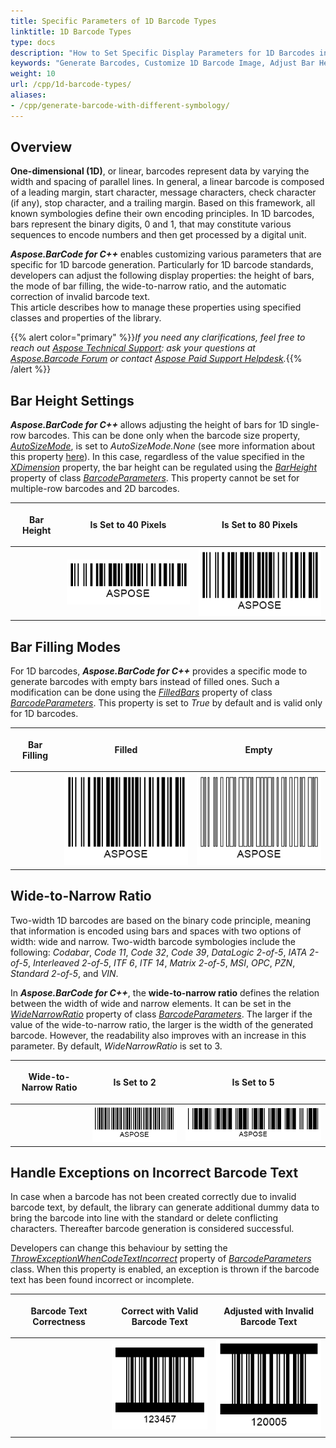 ```yaml
---
title: Specific Parameters of 1D Barcode Types
linktitle: 1D Barcode Types
type: docs
description: "How to Set Specific Display Parameters for 1D Barcodes in Aspose.BarCode for C++"
keywords: "Generate Barcodes, Customize 1D Barcode Image, Adjust Bar Height in Aspose.BarCode for C++, Work with Barcode Image in Aspose.BarCode for C++, Generate Barcodes in Aspose.BarCode, Customized Linear Barcodes, Change Bar Height, Set Empty Bar Filling for 1D Barcodes, Barcode Wide-to-Narrow Ratio, Set Wide-to-Narrow Ratio in Aspose.BarCode"
weight: 10
url: /cpp/1d-barcode-types/
aliases: 
- /cpp/generate-barcode-with-different-symbology/
---
```


## **Overview**
**One-dimensional (1D)**, or linear, barcodes represent data by varying the width and spacing of parallel lines. In general, a linear barcode is composed of a leading margin, start character, message characters, check character (if any), stop character, and a trailing margin. Based on this framework, all known symbologies define their own encoding principles. In 1D barcodes, bars represent the binary digits, 0 and 1, that may constitute various sequences to encode numbers and then get processed by a digital unit.  

***Aspose.BarCode for C++*** enables customizing various parameters that are specific for 1D barcode generation. Particularly for 1D barcode standards, developers can adjust the following display properties: the height of bars, the mode of bar filling, the wide-to-narrow ratio, and the automatic correction of invalid barcode text.  
This article describes how to manage these properties using specified classes and properties of the library.  

{{% alert color="primary" %}}*If you need any clarifications, feel free to reach out [Aspose Technical Support](/barcode/cpp/technical-support/): ask your questions at [Aspose.Barcode Forum](https://forum.aspose.com/c/barcode/13) or contact [Aspose Paid Support Helpdesk](https://helpdesk.aspose.com/).*{{% /alert %}}

## **Bar Height Settings**
***Aspose.BarCode for C++*** allows adjusting the height of bars for 1D single-row barcodes. This can be done only when the barcode size property, [*AutoSizeMode*](https://reference.aspose.com/barcode/net/aspose.barcode.generation/basegenerationparameters/properties/autosizemode), is set to *AutoSizeMode.None* (see more information about this property [here](/barcode/net/image-formatting-and-display-settings/)). In this case, regardless of the value specified in the [*XDimension*](https://reference.aspose.com/barcode/net/aspose.barcode.generation/barcodeparameters/properties/xdimension) property, the bar height can be regulated using the [*BarHeight*](https://reference.aspose.com/barcode/net/aspose.barcode.generation/barcodeparameters/properties/barheight) property of class [*BarcodeParameters*](https://reference.aspose.com/barcode/net/aspose.barcode.generation/barcodeparameters). This property cannot be set for multiple-row barcodes and 2D barcodes.
  
|<p align="center">**Bar Height**</p>|<p align="center">**Is Set to 40 Pixels**</p>|<p align="center">**Is Set to 80 Pixels**</p>|
| :-: | :-: | :-: |
| |<img src="barheight40code128.png">|<img src="barheight80code128.png">|
  
  
## **Bar Filling Modes**
For 1D barcodes, ***Aspose.BarCode for C++*** provides a specific mode to generate barcodes with empty bars instead of filled ones. Such a modification can be done using the [*FilledBars*](https://reference.aspose.com/barcode/net/aspose.barcode.generation/barcodeparameters/properties/filledbars) property of class [*BarcodeParameters*](https://reference.aspose.com/barcode/net/aspose.barcode.generation/barcodeparameters). This property is set to *True* by default and is valid only for 1D barcodes. 
  
|<p align="center">**Bar Filling**</p>|<p align="center">**Filled**</p>|<p align="center">**Empty**</p>|
| :-: | :-: | :-: |
| |<img src="barsfilledcode128.png">|<img src="barsemptycode128.png">|
  

## **Wide-to-Narrow Ratio**
Two-width 1D barcodes are based on the binary code principle, meaning that information is encoded using bars and spaces with two options of width: wide and narrow. Two-width barcode symbologies include the following: *Codabar*, *Code 11*, *Code 32*, *Code 39*, *DataLogic 2-of-5*, *IATA 2-of-5*, *Interleaved 2-of-5*, *ITF 6*, *ITF 14*, *Matrix 2-of-5*, *MSI*, *OPC*, *PZN*, *Standard 2-of-5*, and *VIN*.  
  
In ***Aspose.BarCode for C++***, the **wide-to-narrow ratio** defines the relation between the width of wide and narrow elements. It can be set in the [*WideNarrowRatio*](https://reference.aspose.com/barcode/net/aspose.barcode.generation/barcodeparameters/properties/widenarrowratio) property of class [*BarcodeParameters*](https://reference.aspose.com/barcode/net/aspose.barcode.generation/barcodeparameters). The larger if the value of the wide-to-narrow ratio, the larger is the width of the generated barcode. However, the readability also improves with an increase in this parameter. By default, *WideNarrowRatio* is set to 3.  
  
|<p align="center">**Wide-to-Narrow Ratio**</p>|<p align="center">**Is Set to 2**</p>|<p align="center">**Is Set to 5**</p>|
| :-: | :-: | :-: |
| |<img src="widenarrow2code39.png">|<img src="widenarrow5code39.png">|
  
  
## **Handle Exceptions on Incorrect Barcode Text**
In case when a barcode has not been created correctly due to invalid barcode text, by default, the library can generate additional dummy data to bring the barcode into line with the standard or delete conflicting characters. Thereafter barcode generation is considered successful.  
  
Developers can change this behaviour by setting the [*ThrowExceptionWhenCodeTextIncorrect*](https://reference.aspose.com/barcode/net/aspose.barcode.generation/barcodeparameters/properties/throwexceptionwhencodetextincorrect) property of [*BarcodeParameters*](https://reference.aspose.com/barcode/net/aspose.barcode.generation/barcodeparameters) class. When this property is enabled, an exception is thrown if the barcode text has been found incorrect or incomplete.
  
|<p align="center">**Barcode Text Correctness**</p>|<p align="center">**Correct with Valid Barcode Text**</p>|<p align="center">**Adjusted with Invalid Barcode Text**</p>|
| :-: | :-: | :-: |
| |<img src="itf6correct.png">|<img src="itf6filled.png">|
  

